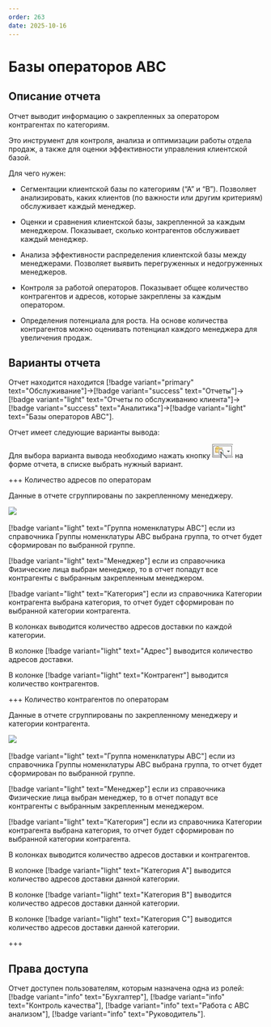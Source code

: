 ```yaml
---
order: 263
date: 2025-10-16
---
```

# Базы операторов АВС

## Описание отчета

Отчет выводит информацию о закрепленных за оператором контрагентах по категориям.

Это инструмент для контроля, анализа и оптимизации работы отдела продаж, а также для оценки эффективности управления клиентской базой.

Для чего нужен:

- Сегментации клиентской базы по категориям (“А” и “В”). Позволяет анализировать, каких клиентов (по важности или другим критериям) обслуживает каждый менеджер.

- Оценки и сравнения клиентской базы, закрепленной за каждым менеджером. Показывает, сколько контрагентов обслуживает каждый менеджер.

- Анализа эффективности распределения клиентской базы между менеджерами. Позволяет выявить перегруженных и недогруженных менеджеров.

- Контроля за работой операторов. Показывает общее количество контрагентов и адресов, которые закреплены за каждым оператором.

- Определения потенциала для роста. На основе количества контрагентов можно оценивать потенциал каждого менеджера для увеличения продаж.

## Варианты отчета

Отчет находится находится [!badge variant="primary" text="Обслуживание"]->[!badge variant="success" text="Отчеты"]->[!badge variant="light" text="Отчеты по обслуживанию клиента"]->[!badge variant="success" text="Аналитика"]->[!badge variant="light" text="Базы операторов АВС"].

Отчет имеет следующие варианты вывода:

Для выбора варианта вывода необходимо нажать кнопку ![](\images\изменения\долги.jpg) на форме отчета, в списке выбрать нужный вариант.

+++ Количество адресов по операторам

Данные в отчете сгруппированы по закрепленному менеджеру.

![](/images/Отчет_количество_адресов_по_операторам.jpg)

[!badge variant="light" text="Группа номенклатуры АВС"] если из справочника Группы номенклатуры АВС выбрана группа, то отчет будет сформирован по выбранной группе. 

[!badge variant="light" text="Менеджер"]  если из справочника Физические лица выбран менеджер, то в отчет попадут все контрагенты с выбранным закрепленным менеджером. 

[!badge variant="light" text="Категория"]  если из справочника Категории контрагента выбрана категория, то отчет будет сформирован по выбранной категории контрагента. 

В колонках выводится количество адресов доставки по каждой категории.

В колонке [!badge variant="light" text="Адрес"] выводится количество адресов доставки.

В колонке [!badge variant="light" text="Контрагент"] выводится количество контрагентов.

+++ Количество контрагентов по операторам

Данные в отчете сгруппированы по закрепленному менеджеру и категории контрагента.

![](/images/Отчет_количество_контрагентов_по_операторам.jpg)

[!badge variant="light" text="Группа номенклатуры АВС"] если из справочника Группы номенклатуры АВС выбрана группа, то отчет будет сформирован по выбранной группе. 

[!badge variant="light" text="Менеджер"]  если из справочника Физические лица выбран менеджер, то в отчет попадут все контрагенты с выбранным закрепленным менеджером. 

[!badge variant="light" text="Категория"]  если из справочника Категории контрагента выбрана категория, то отчет будет сформирован по выбранной категории контрагента. 

В колонках выводится количество адресов доставки и контрагентов.

В колонке [!badge variant="light" text="Категория А"] выводится количество адресов доставки данной категории.

В колонке [!badge variant="light" text="Категория В"] выводится количество адресов доставки данной категории.

В колонке [!badge variant="light" text="Категория С"] выводится количество адресов доставки данной категории.

+++

## Права доступа

Отчет доступен пользователям, которым назначена одна из ролей: [!badge variant="info" text="Бухгалтер"], [!badge variant="info" text="Контроль качества"], [!badge variant="info" text="Работа с АВС анализом"], [!badge variant="info" text="Руководитель"].


